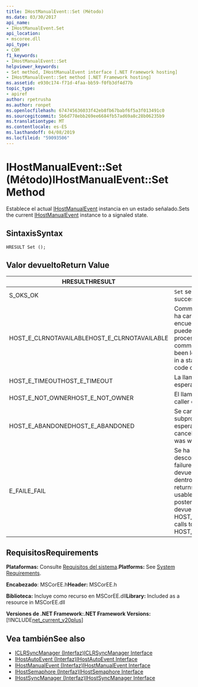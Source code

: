 ```yaml
---
title: IHostManualEvent::Set (Método)
ms.date: 03/30/2017
api_name:
- IHostManualEvent.Set
api_location:
- mscoree.dll
api_type:
- COM
f1_keywords:
- IHostManualEvent::Set
helpviewer_keywords:
- Set method, IHostManualEvent interface [.NET Framework hosting]
- IHostManualEvent::Set method [.NET Framework hosting]
ms.assetid: e930c174-f71d-4faa-bb59-f0fb3df4d77b
topic_type:
- apiref
author: rpetrusha
ms.author: ronpet
ms.openlocfilehash: 674745636033f42eb8fb67babf6f5a3f013491c0
ms.sourcegitcommit: 5b6d778ebb269ee6684fb57ad69a8c28b06235b9
ms.translationtype: MT
ms.contentlocale: es-ES
ms.lasthandoff: 04/08/2019
ms.locfileid: "59093506"
---
```

# <a name="ihostmanualeventset-method"></a><span data-ttu-id="85b30-102">IHostManualEvent::Set (Método)</span><span class="sxs-lookup"><span data-stu-id="85b30-102">IHostManualEvent::Set Method</span></span>
<span data-ttu-id="85b30-103">Establece el actual [IHostManualEvent](../../../../docs/framework/unmanaged-api/hosting/ihostmanualevent-interface.md) instancia en un estado señalado.</span><span class="sxs-lookup"><span data-stu-id="85b30-103">Sets the current [IHostManualEvent](../../../../docs/framework/unmanaged-api/hosting/ihostmanualevent-interface.md) instance to a signaled state.</span></span>  
  
## <a name="syntax"></a><span data-ttu-id="85b30-104">Sintaxis</span><span class="sxs-lookup"><span data-stu-id="85b30-104">Syntax</span></span>  
  
```  
HRESULT Set ();  
```  
  
## <a name="return-value"></a><span data-ttu-id="85b30-105">Valor devuelto</span><span class="sxs-lookup"><span data-stu-id="85b30-105">Return Value</span></span>  
  
|<span data-ttu-id="85b30-106">HRESULT</span><span class="sxs-lookup"><span data-stu-id="85b30-106">HRESULT</span></span>|<span data-ttu-id="85b30-107">Descripción</span><span class="sxs-lookup"><span data-stu-id="85b30-107">Description</span></span>|  
|-------------|-----------------|  
|<span data-ttu-id="85b30-108">S_OK</span><span class="sxs-lookup"><span data-stu-id="85b30-108">S_OK</span></span>|`Set` <span data-ttu-id="85b30-109">se devolvió correctamente.</span><span class="sxs-lookup"><span data-stu-id="85b30-109">returned successfully.</span></span>|  
|<span data-ttu-id="85b30-110">HOST_E_CLRNOTAVAILABLE</span><span class="sxs-lookup"><span data-stu-id="85b30-110">HOST_E_CLRNOTAVAILABLE</span></span>|<span data-ttu-id="85b30-111">Common language runtime (CLR) no se ha cargado en un proceso o el CLR se encuentra en un estado en el que no se puede ejecutar código administrado o procesar la llamada correctamente.</span><span class="sxs-lookup"><span data-stu-id="85b30-111">The common language runtime (CLR) has not been loaded into a process, or the CLR is in a state in which it cannot run managed code or process the call successfully.</span></span>|  
|<span data-ttu-id="85b30-112">HOST_E_TIMEOUT</span><span class="sxs-lookup"><span data-stu-id="85b30-112">HOST_E_TIMEOUT</span></span>|<span data-ttu-id="85b30-113">La llamada ha agotado el tiempo de espera.</span><span class="sxs-lookup"><span data-stu-id="85b30-113">The call timed out.</span></span>|  
|<span data-ttu-id="85b30-114">HOST_E_NOT_OWNER</span><span class="sxs-lookup"><span data-stu-id="85b30-114">HOST_E_NOT_OWNER</span></span>|<span data-ttu-id="85b30-115">El llamador no posee el bloqueo.</span><span class="sxs-lookup"><span data-stu-id="85b30-115">The caller does not own the lock.</span></span>|  
|<span data-ttu-id="85b30-116">HOST_E_ABANDONED</span><span class="sxs-lookup"><span data-stu-id="85b30-116">HOST_E_ABANDONED</span></span>|<span data-ttu-id="85b30-117">Se canceló un evento mientras un subproceso bloqueado o fibra estaba esperando en ella.</span><span class="sxs-lookup"><span data-stu-id="85b30-117">An event was canceled while a blocked thread or fiber was waiting on it.</span></span>|  
|<span data-ttu-id="85b30-118">E_FAIL</span><span class="sxs-lookup"><span data-stu-id="85b30-118">E_FAIL</span></span>|<span data-ttu-id="85b30-119">Se ha producido un error irrecuperable desconocido.</span><span class="sxs-lookup"><span data-stu-id="85b30-119">An unknown catastrophic failure occurred.</span></span> <span data-ttu-id="85b30-120">Cuando un método devuelve E_FAIL, CLR ya no es utilizable dentro del proceso.</span><span class="sxs-lookup"><span data-stu-id="85b30-120">When a method returns E_FAIL, the CLR is no longer usable within the process.</span></span> <span data-ttu-id="85b30-121">Las llamadas posteriores a métodos de hospedaje devuelven HOST_E_CLRNOTAVAILABLE.</span><span class="sxs-lookup"><span data-stu-id="85b30-121">Subsequent calls to hosting methods return HOST_E_CLRNOTAVAILABLE.</span></span>|  
  
## <a name="requirements"></a><span data-ttu-id="85b30-122">Requisitos</span><span class="sxs-lookup"><span data-stu-id="85b30-122">Requirements</span></span>  
 <span data-ttu-id="85b30-123">**Plataformas:** Consulte [Requisitos del sistema](../../../../docs/framework/get-started/system-requirements.md).</span><span class="sxs-lookup"><span data-stu-id="85b30-123">**Platforms:** See [System Requirements](../../../../docs/framework/get-started/system-requirements.md).</span></span>  
  
 <span data-ttu-id="85b30-124">**Encabezado**: MSCorEE.h</span><span class="sxs-lookup"><span data-stu-id="85b30-124">**Header:** MSCorEE.h</span></span>  
  
 <span data-ttu-id="85b30-125">**Biblioteca:** Incluye como recurso en MSCorEE.dll</span><span class="sxs-lookup"><span data-stu-id="85b30-125">**Library:** Included as a resource in MSCorEE.dll</span></span>  
  
 **<span data-ttu-id="85b30-126">Versiones de .NET Framework:</span><span class="sxs-lookup"><span data-stu-id="85b30-126">.NET Framework Versions:</span></span>** [!INCLUDE[net_current_v20plus](../../../../includes/net-current-v20plus-md.md)]  
  
## <a name="see-also"></a><span data-ttu-id="85b30-127">Vea también</span><span class="sxs-lookup"><span data-stu-id="85b30-127">See also</span></span>

- [<span data-ttu-id="85b30-128">ICLRSyncManager (Interfaz)</span><span class="sxs-lookup"><span data-stu-id="85b30-128">ICLRSyncManager Interface</span></span>](../../../../docs/framework/unmanaged-api/hosting/iclrsyncmanager-interface.md)
- [<span data-ttu-id="85b30-129">IHostAutoEvent (Interfaz)</span><span class="sxs-lookup"><span data-stu-id="85b30-129">IHostAutoEvent Interface</span></span>](../../../../docs/framework/unmanaged-api/hosting/ihostautoevent-interface.md)
- [<span data-ttu-id="85b30-130">IHostManualEvent (Interfaz)</span><span class="sxs-lookup"><span data-stu-id="85b30-130">IHostManualEvent Interface</span></span>](../../../../docs/framework/unmanaged-api/hosting/ihostmanualevent-interface.md)
- [<span data-ttu-id="85b30-131">IHostSemaphore (Interfaz)</span><span class="sxs-lookup"><span data-stu-id="85b30-131">IHostSemaphore Interface</span></span>](../../../../docs/framework/unmanaged-api/hosting/ihostsemaphore-interface.md)
- [<span data-ttu-id="85b30-132">IHostSyncManager (Interfaz)</span><span class="sxs-lookup"><span data-stu-id="85b30-132">IHostSyncManager Interface</span></span>](../../../../docs/framework/unmanaged-api/hosting/ihostsyncmanager-interface.md)
